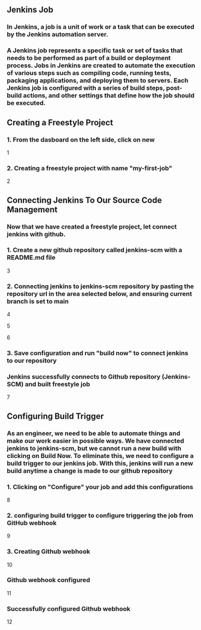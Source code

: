 ## Jenkins Job

### In Jenkins, a job is a unit of work or a task that can be executed by the Jenkins automation server.

### A Jenkins job represents a specific task or set of tasks that needs to be performed as part of a build or deployment process. Jobs in Jenkins are created to automate the execution of various steps such as compiling code, running tests, packaging applications, and deploying them to servers. Each Jenkins job is configured with a series of build steps, post-build actions, and other settings that define how the job should be executed.

## Creating a Freestyle Project

### 1.  From the dasboard on the left side, click on new

1

### 2. Creating a freestyle project with name  "my-first-job"

2

## Connecting Jenkins To Our Source Code Management


### Now that we have created a freestyle project, let connect jenkins with github.

### 1. Create a new github repository called jenkins-scm with a README.md file

3

### 2. Connecting jenkins to jenkins-scm repository by pasting the repository url in the area selected below, and ensuring  current branch is set to main

4

5

6

### 3. Save configuration and run "build now" to connect jenkins to our repository

### Jenkins successfully connects to Github repository (Jenkins-SCM) and built freestyle job

7


## Configuring Build Trigger

### As an engineer, we need to be able to automate things and make our work easier in possible ways. We have connected jenkins to jenkins-scm, but we cannot run a new build with clicking on Build Now. To eliminate this, we need to configure a build trigger to our jenkins job. With this, jenkins will run a new build anytime a change is made to our github repository

### 1. Clicking on "Configure" your job and add this configurations

8

### 2. configuring build trigger to configure triggering the job from GitHub webhook

9

### 3. Creating Github webhook

10

### Github webhook configured

11

### Successfully configured Github webhook

12




